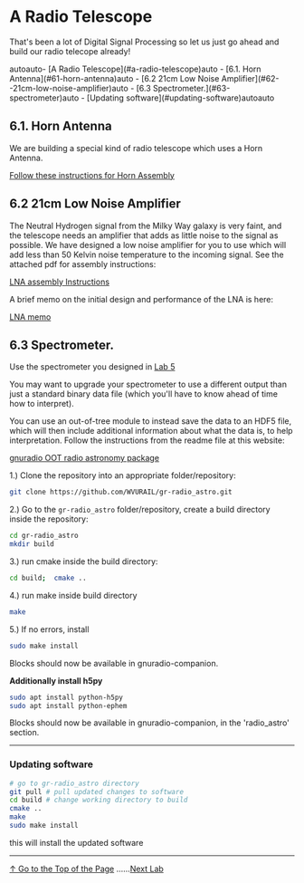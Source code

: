 # A Radio Telescope

That's been a lot of Digital Signal Processing so let us just go ahead and build our radio telecope already!

<!-- TOC -->autoauto- [A Radio Telescope](#a-radio-telescope)auto    - [6.1. Horn Antenna](#61-horn-antenna)auto    - [6.2  21cm Low Noise Amplifier](#62--21cm-low-noise-amplifier)auto    - [6.3 Spectrometer.](#63-spectrometer)auto        - [Updating software](#updating-software)autoauto<!-- /TOC -->

## 6.1. Horn Antenna 

We are building a special kind of radio telescope which uses a Horn Antenna. 

[Follow these instructions for Horn Assembly](https://github.com/WVURAIL/dspira/blob/master/labs/06/DSPIRA_Horn_Assembly.pdf)

## 6.2  21cm Low Noise Amplifier

The Neutral Hydrogen signal from the Milky Way galaxy is very faint, and the telescope needs an amplifier that adds as little noise to the signal as possible.  We have designed a low noise amplifier for you to use which will add less than 50 Kelvin noise temperature to the incoming signal.  See the attached pdf for assembly instructions:

[LNA assembly Instructions](https://github.com/WVURAIL/dspira/blob/master/labs/06/2018_06_22.pdf)

A brief memo on the initial design and performance of the LNA is here:

[LNA memo](https://github.com/WVURAIL/dspira/blob/master/labs/06/DSPIRA_memo2_LNA.pdf)

## 6.3 Spectrometer.

Use the spectrometer you designed in [Lab 5](../05)

You may want to upgrade your spectrometer to use a different output than just a standard binary data file (which you'll have to know ahead of time how to interpret).

You can use an out-of-tree module to instead save the data to an HDF5 file, which will then include additional information about what the data is, to help interpretation. Follow the instructions from the readme file at this website:

[gnuradio OOT radio astronomy package ](https://github.com/WVURAIL/gr-radio_astro)

1.) Clone the repository into an appropriate folder/repository: 

```bash
git clone https://github.com/WVURAIL/gr-radio_astro.git
```

2.) Go to the ``gr-radio_astro`` folder/repository, create a build directory inside the repository:

```bash
cd gr-radio_astro
mkdir build
```

3.)  run cmake inside the build directory:

```bash
cd build;  cmake ..
```

4.) run make inside build directory

```bash
make
```

5.)  If no errors, install

```bash
sudo make install
```

Blocks should now be available in gnuradio-companion.
 
 **Additionally install h5py**
  
 ```bash
 sudo apt install python-h5py
 sudo apt install python-ephem
 ```

Blocks should now be available in gnuradio-companion, in the 'radio_astro' section.


----
### Updating software

```bash
# go to gr-radio_astro directory
git pull # pull updated changes to software
cd build # change working directory to build
cmake ..
make
sudo make install 
```
this will install the updated software

----
[↑ Go to the Top of the Page](#) ......[Next Lab](../07)
